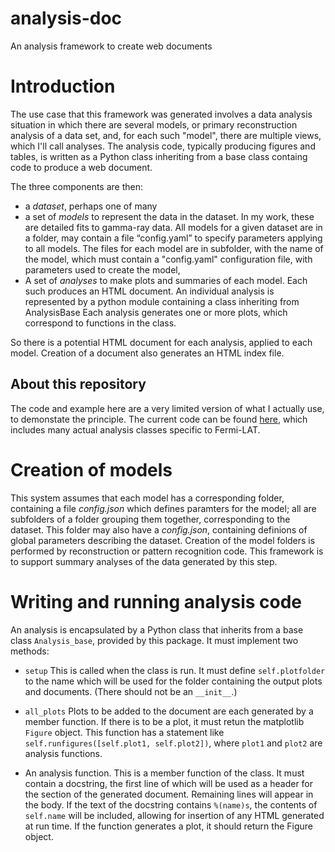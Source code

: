 # analysis-doc
An analysis framework to create web documents

# Introduction

The use case that this framework was generated involves a data analysis situation in which there are several models, or primary reconstruction analysis of a data set, and, for each such "model", there are multiple views, which I'll call analyses.  The analysis code, typically producing figures and tables, is written as a Python class inheriting from a base class containg code to produce a web document.

The three components are then:

* a _dataset_, perhaps one of many
* a set of _models_ to represent the data in  the dataset. In my work, these are detailed fits to gamma-ray data. All models for a given dataset are in a folder, may contain a file “config.yaml” to specify parameters applying to all models. The files for each model are in subfolder, with the name of the model, which must contain a "config.yaml" configuration file, with parameters used to create the model, 
* A set of _analyses_ to make plots and summaries of each model. Each such produces an HTML document. An individual analysis is represented by a python module containing a class inheriting from AnalysisBase
Each analysis generates one or more plots, which correspond to functions in the class.

So there is a potential HTML document for each analysis, applied to each model. Creation of a document also generates an HTML index file.

## About this repository
The code and example here are a very limited version of what I actually use, to demonstate the principle. The current code can be found
[here](https://github.com/tburnett/pointlike/tree/master/python/uw/like2/analyze), which includes many actual analysis classes specific to Fermi-LAT.

# Creation of models
This system assumes that each model has a corresponding folder, containing a file _config.json_ which defines paramters for the model; all are subfolders of a folder grouping them together, corresponding to the dataset. This folder may also have a _config.json_, containing definions of global parameters describing the dataset. Creation of the model folders is performed by reconstruction or pattern recognition code. This framework is to support summary analyses of the data generated by this step.

# Writing and running analysis code
An analysis is encapsulated by a Python class that inherits from a base class `Analysis_base`, provided by this package. It must implement two methods:

* `setup`
This is called when the class is run. It must define `self.plotfolder` to the name which will be used for the folder containing the output plots and documents. (There should not be an `__init__`.)

* `all_plots` 
Plots to be added to the document are each generated by a member function. If there is to be a plot, it must retun the matplotlib `Figure` object. This function has a statement like `self.runfigures([self.plot1, self.plot2])`, where `plot1` and `plot2` are analysis functions.

* An analysis function. 
This is a member function of the class. It must contain a docstring, the first line of which will be used as a header for the section of the generated document. Remaining lines will appear in the body. If the text of the docstring contains `%(name)s`, the contents of
`self.name` will be included, allowing for insertion of any HTML generated at run time. If the function generates a plot, it should return the Figure object.

